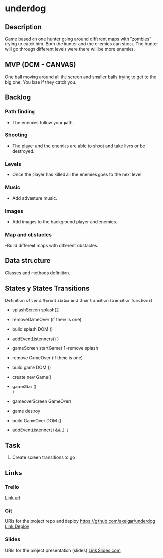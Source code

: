 # underdog

## Description
Game based on one hunter going around different maps with "zombies" trying to catch him. Both the hunter and the enemies can shoot. The hunter will go through different levels were there will be more enemies. 


## MVP (DOM - CANVAS)
One ball moving around all the screen and smaller balls trying to get to the big one. You lose if they catch you. 


## Backlog
### Path finding
- The enemies follow your path.

### Shooting
- The player and the enemies are able to shoot and take lives or be destroyed.

### Levels
- Once the player has killed all the enemies goes to the next level. 

### Music
- Add adventure music.

### Images
- Add images to the background player and enemies.

### Map and obstacles
-Build different maps with different obstacles.


## Data structure
Classes and methods definition.


## States y States Transitions
Definition of the different states and their transition (transition functions)

- splashScreen
splash(2
- removeGameOver (if there is one)
- build splash DOM ()
- addEventListenners()
)


- gameScreen
startGame( 1
-remove splash
- remove GameOver (if there is one)
- build game DOM ()
- create new Game()
- gameStart()  
)


- gameoverScreen
GameOver(
- game destroy
- build GameOver DOM ()
- addEventListenner(1 && 2)
)


## Task

1. Create screen transitions to go 


## Links


### Trello
[Link url](https://trello.com)


### Git
URls for the project repo and deploy
https://github.com/axelgar/underdog
[Link Deploy](http://github.com)


### Slides
URls for the project presentation (slides)
[Link Slides.com](http://slides.com)